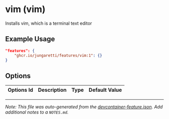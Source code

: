
# vim (vim)

Installs vim, which is a terminal text editor

## Example Usage

```json
"features": {
    "ghcr.io/jungaretti/features/vim:1": {}
}
```

## Options

| Options Id | Description | Type | Default Value |
|-----|-----|-----|-----|




---

_Note: This file was auto-generated from the [devcontainer-feature.json](https://github.com/jungaretti/features/blob/main/src/vim/devcontainer-feature.json).  Add additional notes to a `NOTES.md`._

